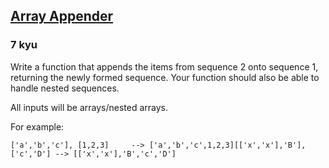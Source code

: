 <h2><a href=https://www.codewars.com/kata/53a8a476947277a3020001cc/train/javascript target="_blank">Array Appender</a></h2><h3>7 kyu</h3><p>Write a function that appends the items from sequence 2 onto sequence 1, returning the newly formed sequence. Your function should also be able to handle nested sequences.</p><p>All inputs will be arrays/nested arrays.</p><p>For example:</p><pre><code>['a','b','c'], [1,2,3]     --&gt; ['a','b','c',1,2,3][['x','x'],'B'], ['c','D'] --&gt; [['x','x'],'B','c','D']</code></pre>